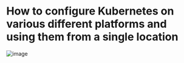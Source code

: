 # How to configure Kubernetes on various different platforms and using them from a single location
![image](https://user-images.githubusercontent.com/49730521/88450975-d5fce080-ce70-11ea-8c00-b00132354e5e.png)
